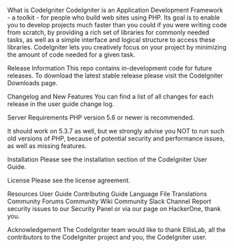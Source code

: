 What is CodeIgniter
CodeIgniter is an Application Development Framework - a toolkit - for people who build web sites using PHP. Its goal is to enable you to develop projects much faster than you could if you were writing code from scratch, by providing a rich set of libraries for commonly needed tasks, as well as a simple interface and logical structure to access these libraries. CodeIgniter lets you creatively focus on your project by minimizing the amount of code needed for a given task.

Release Information
This repo contains in-development code for future releases. To download the latest stable release please visit the CodeIgniter Downloads page.

Changelog and New Features
You can find a list of all changes for each release in the user guide change log.

Server Requirements
PHP version 5.6 or newer is recommended.

It should work on 5.3.7 as well, but we strongly advise you NOT to run such old versions of PHP, because of potential security and performance issues, as well as missing features.

Installation
Please see the installation section of the CodeIgniter User Guide.

License
Please see the license agreement.

Resources
User Guide
Contributing Guide
Language File Translations
Community Forums
Community Wiki
Community Slack Channel
Report security issues to our Security Panel or via our page on HackerOne, thank you.

Acknowledgement
The CodeIgniter team would like to thank EllisLab, all the contributors to the CodeIgniter project and you, the CodeIgniter user.
